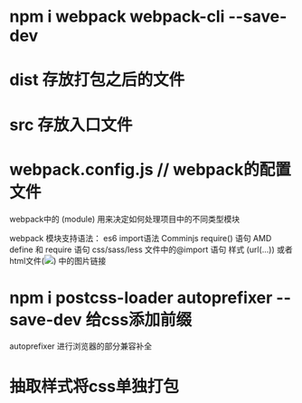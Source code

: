 # npm i webpack webpack-cli --save-dev

# dist 存放打包之后的文件

# src 存放入口文件

# webpack.config.js // webpack的配置文件


webpack中的 (module) 用来决定如何处理项目中的不同类型模块

webpack 模块支持语法：
  es6 import语法
  Comminjs require() 语句
  AMD define 和 require 语句
  css/sass/less 文件中的@import 语句
  样式 (url(...)) 或者html文件(<img src="...">) 中的图片链接


# npm i postcss-loader autoprefixer --save-dev 给css添加前缀

autoprefixer 进行浏览器的部分兼容补全


# 抽取样式将css单独打包
